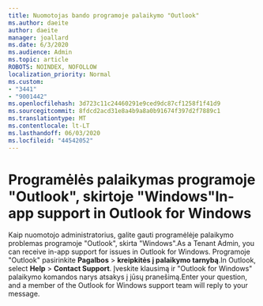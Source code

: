 ```yaml
---
title: Nuomotojas bando programoje palaikymo "Outlook"
ms.author: daeite
author: daeite
manager: joallard
ms.date: 6/3/2020
ms.audience: Admin
ms.topic: article
ROBOTS: NOINDEX, NOFOLLOW
localization_priority: Normal
ms.custom:
- "3441"
- "9001442"
ms.openlocfilehash: 3d723c11c24460291e9ced9dc87cf1258f1f41d9
ms.sourcegitcommit: 8fdcd2acd31e8a4b9a8a0b91674f397d2f7889c1
ms.translationtype: MT
ms.contentlocale: lt-LT
ms.lasthandoff: 06/03/2020
ms.locfileid: "44542052"
---
```

# <a name="in-app-support-in-outlook-for-windows"></a><span data-ttu-id="1cdbd-102">Programėlės palaikymas programoje "Outlook", skirtoje "Windows"</span><span class="sxs-lookup"><span data-stu-id="1cdbd-102">In-app support in Outlook for Windows</span></span>

<span data-ttu-id="1cdbd-103">Kaip nuomotojo administratorius, galite gauti programėlėje palaikymo problemas programoje "Outlook", skirta "Windows".</span><span class="sxs-lookup"><span data-stu-id="1cdbd-103">As a Tenant Admin, you can receive in-app support for issues in Outlook for Windows.</span></span> <span data-ttu-id="1cdbd-104">Programoje "Outlook" pasirinkite **Pagalbos**  >  **kreipkitės į palaikymo tarnybą**.</span><span class="sxs-lookup"><span data-stu-id="1cdbd-104">In Outlook, select **Help** > **Contact Support**.</span></span> <span data-ttu-id="1cdbd-105">Įveskite klausimą ir "Outlook for Windows" palaikymo komandos narys atsakys į jūsų pranešimą.</span><span class="sxs-lookup"><span data-stu-id="1cdbd-105">Enter your question, and a member of the Outlook for Windows support team will reply to your message.</span></span>